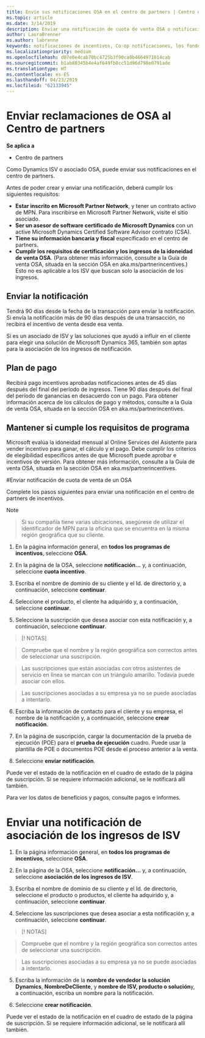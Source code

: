 ```yaml
---
title: Envíe sus notificaciones OSA en el centro de partners | Centro de partners
ms.topic: article
ms.date: 3/14/2019
description: Enviar una notificación de cuota de venta OSA o notificación de asociación de los ingresos de ISV
author: LauraBrenner
ms.author: labrenne
keywords: notificaciones de incentivos, Co-op notificaciones, los fondos de cooperación, OSA, ISV, asociación de ingresos
ms.localizationpriority: medium
ms.openlocfilehash: d07e0e4cab70bc4725b3f90ca0b4664971014cab
ms.sourcegitcommit: b1ab80345b4e4af649fb8cc51d96d798e0791ade
ms.translationtype: HT
ms.contentlocale: es-ES
ms.lasthandoff: 04/23/2019
ms.locfileid: "62133945"
---
```

# <a name="submit-your-osa-claims-in-partner-center"></a>Enviar reclamaciones de OSA al Centro de partners

**Se aplica a**

-  Centro de partners

Como Dynamics ISV o asociado OSA, puede enviar sus notificaciones en el centro de partners. 

Antes de poder crear y enviar una notificación, deberá cumplir los siguientes requisitos: 
-   **Estar inscrito en Microsoft Partner Network**, y tener un contrato activo de MPN. Para inscribirse en Microsoft Partner Network, visite el sitio asociado. 
-   **Ser un asesor de software certificado de Microsoft Dynamics** con un active Microsoft Dynamics Certified Software Advisor contrato (CSA). 
-   **Tiene su información bancaria y fiscal** especificado en el centro de partners. 
-   **Cumplir los requisitos de certificación y los ingresos de la idoneidad de venta OSA**. (Para obtener más información, consulte a la Guía de venta OSA, situada en la sección OSA en aka.ms/partnerincentives.) Esto no es aplicable a los ISV que buscan solo la asociación de los ingresos. 

## <a name="submitting-your-claim"></a>Enviar la notificación

Tendrá 90 días desde la fecha de la transacción para enviar la notificación. Si envía la notificación más de 90 días después de una transacción, no recibirá el incentivo de venta desde esa venta. 

Si es un asociado de ISV y las soluciones que ayudó a influir en el cliente para elegir una solución de Microsoft Dynamics 365, también son aptas para la asociación de los ingresos de notificación.   

## <a name="payment-schedule"></a>Plan de pago

Recibirá pago incentivos aprobadas notificaciones antes de 45 días después del final del período de ingresos. Tiene 90 días después del final del período de ganancias en desacuerdo con un pago. Para obtener información acerca de los cálculos de pago y métodos, consulte a la Guía de venta OSA, situada en la sección OSA en aka.ms/partnerincentives.

## <a name="maintaining-your-program-eligibility"></a>Mantener si cumple los requisitos de programa

Microsoft evalúa la idoneidad mensual al Online Services del Asistente para vender incentivo para ganar, el cálculo y el pago. Debe cumplir los criterios de elegibilidad específicos antes de que Microsoft puede aprobar e incentivos de versión. Para obtener más información, consulte a la Guía de venta OSA, situada en la sección OSA en aka.ms/partnerincentives.

#<a name="submit-an-osa-sell-fee-claim"></a>Enviar notificación de cuota de venta de un OSA

Complete los pasos siguientes para enviar una notificación en el centro de partners de incentivos.  

>[!NOTE]

>Si su compañía tiene varias ubicaciones, asegúrese de utilizar el identificador de MPN para la oficina que se encuentra en la misma región geográfica que su cliente. 

1.  En la página información general, en **todos los programas de incentivos**, seleccione **OSA**.

2.  En la página de la OSA, seleccione **notificación...** y, a continuación, seleccione **cuota incentivo**.

3.  Escriba el nombre de dominio de su cliente y el Id. de directorio y, a continuación, seleccione **continuar**. 

4.  Seleccione el producto, el cliente ha adquirido y, a continuación, seleccione **continuar**. 

5.  Seleccione la suscripción que desea asociar con esta notificación y, a continuación, seleccione **continuar**.

>[! NOTAS]

>Compruebe que el nombre y la región geográfica son correctos antes de seleccionar una suscripción. 

>Las suscripciones que están asociadas con otros asistentes de servicio en línea se marcan con un triángulo amarillo. Todavía puede asociar con ellos. 

>Las suscripciones asociadas a su empresa ya no se puede asociadas a intentarlo.  

6.  Escriba la información de contacto para el cliente y su empresa, el nombre de la notificación y, a continuación, seleccione **crear notificación**. 

7.  En la página de suscripción, cargar la documentación de la prueba de ejecución (POE) para el **prueba de ejecución** cuadro. Puede usar la plantilla de POE o documentos POE desde el proceso anterior a la venta. 

8.  Seleccione **enviar notificación**.    

Puede ver el estado de la notificación en el cuadro de estado de la página de suscripción. Si se requiere información adicional, se le notificará allí también.

Para ver los datos de beneficios y pagos, consulte pagos e informes. 
 
# <a name="submit-an-isv-revenue-association-claim"></a>Enviar una notificación de asociación de los ingresos de ISV

1.  En la página información general, en **todos los programas de incentivos**, seleccione **OSA**.

2.  En la página de la OSA, seleccione **notificación...** y, a continuación, seleccione **asociación de los ingresos de ISV**.

3.  Escriba el nombre de dominio de su cliente y el Id. de directorio, seleccione el producto o productos, el cliente ha adquirido y, a continuación, seleccione **continuar**. 

4.  Seleccione las suscripciones que desea asociar a esta notificación y, a continuación, seleccione **continuar**.

>[! NOTAS]

>Compruebe que el nombre y la región geográfica son correctos antes de seleccionar una suscripción. 

>Las suscripciones asociadas a su empresa ya no se puede asociadas a intentarlo.  

5.  Escriba la información de la **nombre de vendedor la solución Dynamics**, **NombreDeCliente**, y **nombre de ISV, producto o solución**y, a continuación, escriba un nombre para la notificación. 

6.  Seleccione **crear notificación**. 

Puede ver el estado de la notificación en el cuadro de estado de la página de suscripción. Si se requiere información adicional, se le notificará allí también.
